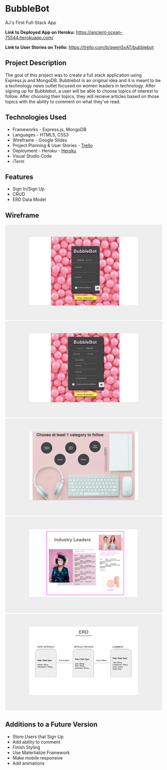 # BubbleBot
AJ's First Full-Stack App

**Link to Deployed App on Heroku:** <https://ancient-ocean-75544.herokuapp.com/>  

**Link to User Stories on Trello:** <https://trello.com/b/qwen5xAT/bubblebot>

## Project Description

The goal of this project was to create a full stack application using Express.js and MongoDB. Bubblebot is an original idea and it is meant to be a technology news outlet focused on women leaders in technology. After signing up for Bubblebot, a user will be able to choose topics of interest to follow. After choosing their topics, they will recieve articles based on those topics with the ability to comment on what they've read.


## Technologies Used

  * Frameworks - Express.js, MongoDB
  * Languages - HTML5, CSS3
  * Wireframe - Google Slides
  * Project Planning & User Stories - [Trello](https://trello.com/b/qwen5xAT/bubblebot)
  * Deployment - Heroku - [Heroku](https://ancient-ocean-75544.herokuapp.com/)
  * Visual Studio Code
  * iTerm


## Features
 
  * Sign In/Sign Up
  * CRUD
  * ERD Data Model


## Wireframe

![Wireframe](public/images/signIn.png)
![Wireframe](public/images/signUp.png)
![Wireframe](public/images/chooseTopic.png)
![Wireframe](public/images/articles.png)
![Wireframe](public/images/erd.png)


## Additions to a Future Version

  * Store Users that Sign Up
  * Add ability to comment
  * Finish Styling
  * Use Materlialize Framework
  * Make mobile responsive
  * Add animations